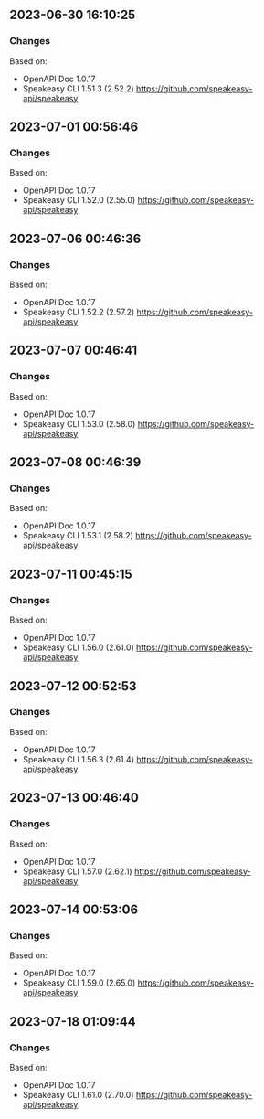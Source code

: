 

## 2023-06-30 16:10:25
### Changes
Based on:
- OpenAPI Doc 1.0.17 
- Speakeasy CLI 1.51.3 (2.52.2) https://github.com/speakeasy-api/speakeasy

## 2023-07-01 00:56:46
### Changes
Based on:
- OpenAPI Doc 1.0.17 
- Speakeasy CLI 1.52.0 (2.55.0) https://github.com/speakeasy-api/speakeasy

## 2023-07-06 00:46:36
### Changes
Based on:
- OpenAPI Doc 1.0.17 
- Speakeasy CLI 1.52.2 (2.57.2) https://github.com/speakeasy-api/speakeasy

## 2023-07-07 00:46:41
### Changes
Based on:
- OpenAPI Doc 1.0.17 
- Speakeasy CLI 1.53.0 (2.58.0) https://github.com/speakeasy-api/speakeasy

## 2023-07-08 00:46:39
### Changes
Based on:
- OpenAPI Doc 1.0.17 
- Speakeasy CLI 1.53.1 (2.58.2) https://github.com/speakeasy-api/speakeasy

## 2023-07-11 00:45:15
### Changes
Based on:
- OpenAPI Doc 1.0.17 
- Speakeasy CLI 1.56.0 (2.61.0) https://github.com/speakeasy-api/speakeasy

## 2023-07-12 00:52:53
### Changes
Based on:
- OpenAPI Doc 1.0.17 
- Speakeasy CLI 1.56.3 (2.61.4) https://github.com/speakeasy-api/speakeasy

## 2023-07-13 00:46:40
### Changes
Based on:
- OpenAPI Doc 1.0.17 
- Speakeasy CLI 1.57.0 (2.62.1) https://github.com/speakeasy-api/speakeasy

## 2023-07-14 00:53:06
### Changes
Based on:
- OpenAPI Doc 1.0.17 
- Speakeasy CLI 1.59.0 (2.65.0) https://github.com/speakeasy-api/speakeasy

## 2023-07-18 01:09:44
### Changes
Based on:
- OpenAPI Doc 1.0.17 
- Speakeasy CLI 1.61.0 (2.70.0) https://github.com/speakeasy-api/speakeasy
